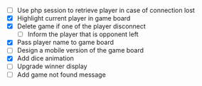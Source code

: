-[ ] Use php session to retrieve player in case of connection lost
-[x] Highlight current player in game board
-[x] Delete game if one of the player disconnect
    -[ ] Inform the player that is opponent left
-[x] Pass player name to game board
-[ ] Design a mobile version of the game board
-[x] Add dice animation
-[ ] Upgrade winner display
-[ ] Add game not found message
